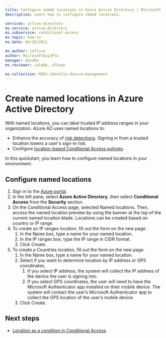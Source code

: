 ```yaml
---
title: Configure named locations in Azure Active Directory | Microsoft Docs
description: Learn how to configure named locations.

services: active-directory
ms.service: active-directory
ms.subservice: conditional-access
ms.topic: how-to
ms.date: 04/28/2021

ms.author: joflore
author: MicrosoftGuyJFlo
manager: daveba
ms.reviewer: calebb, olhuan

ms.collection: M365-identity-device-management
---
```

# Create named locations in Azure Active Directory

With named locations, you can label trusted IP address ranges in your organization. Azure AD uses named locations to:

- Enhance the accuracy of [risk detections](../identity-protection/overview-identity-protection.md). Signing in from a trusted location lowers a user's sign-in risk.   
- Configure [location-based Conditional Access policies](../conditional-access/location-condition.md).

In this quickstart, you learn how to configure named locations in your environment.

## Configure named locations

1. Sign in to the [Azure portal](https://portal.azure.com).
1. In the left pane, select **Azure Active Directory**, then select **Conditional Access** from the **Security** section.
1.	On the Conditional Access page, selected Named locations. Then, access the named location preview by using the banner at the top of the current named location blade. Locations can be created based on country or IP range.
   1. To create an IP ranges location, fill out the form on the new page.
      1. In the Name box, type a name for your named location.
      1. In the IP ranges box, type the IP range in CIDR format.
      1. Click Create.
   1. To create a Countries location, fill out the form on the new page.
      1. In the Name box, type a name for your named location.
      1. Select if you want to determine location by IP address or GPS coordinates. 
         1. If you select IP address, the system will collect the IP address of the device the user is signing into. 
         1. If you select GPS coordinates, the user will need to have the Microsoft Authenticator app installed on their mobile device. The system will contact the user’s Microsoft Authenticator app to collect the GPS location of the user’s mobile device.
      1. Click Create.

## Next steps

- [Location as a condition in Conditional Access](../conditional-access/concept-conditional-access-conditions.md#locations).

